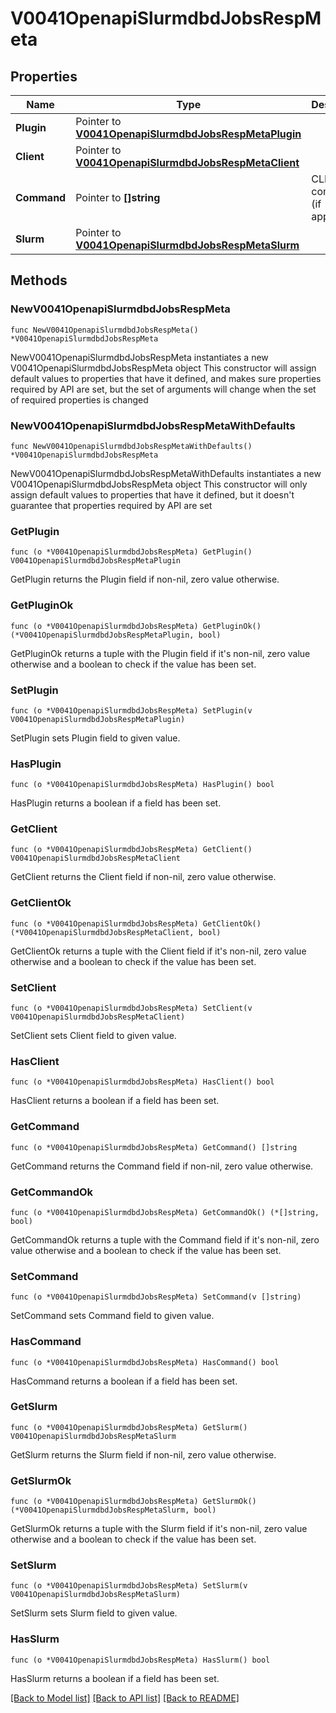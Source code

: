 # V0041OpenapiSlurmdbdJobsRespMeta

## Properties

Name | Type | Description | Notes
------------ | ------------- | ------------- | -------------
**Plugin** | Pointer to [**V0041OpenapiSlurmdbdJobsRespMetaPlugin**](V0041OpenapiSlurmdbdJobsRespMetaPlugin.md) |  | [optional] 
**Client** | Pointer to [**V0041OpenapiSlurmdbdJobsRespMetaClient**](V0041OpenapiSlurmdbdJobsRespMetaClient.md) |  | [optional] 
**Command** | Pointer to **[]string** | CLI command (if applicable) | [optional] 
**Slurm** | Pointer to [**V0041OpenapiSlurmdbdJobsRespMetaSlurm**](V0041OpenapiSlurmdbdJobsRespMetaSlurm.md) |  | [optional] 

## Methods

### NewV0041OpenapiSlurmdbdJobsRespMeta

`func NewV0041OpenapiSlurmdbdJobsRespMeta() *V0041OpenapiSlurmdbdJobsRespMeta`

NewV0041OpenapiSlurmdbdJobsRespMeta instantiates a new V0041OpenapiSlurmdbdJobsRespMeta object
This constructor will assign default values to properties that have it defined,
and makes sure properties required by API are set, but the set of arguments
will change when the set of required properties is changed

### NewV0041OpenapiSlurmdbdJobsRespMetaWithDefaults

`func NewV0041OpenapiSlurmdbdJobsRespMetaWithDefaults() *V0041OpenapiSlurmdbdJobsRespMeta`

NewV0041OpenapiSlurmdbdJobsRespMetaWithDefaults instantiates a new V0041OpenapiSlurmdbdJobsRespMeta object
This constructor will only assign default values to properties that have it defined,
but it doesn't guarantee that properties required by API are set

### GetPlugin

`func (o *V0041OpenapiSlurmdbdJobsRespMeta) GetPlugin() V0041OpenapiSlurmdbdJobsRespMetaPlugin`

GetPlugin returns the Plugin field if non-nil, zero value otherwise.

### GetPluginOk

`func (o *V0041OpenapiSlurmdbdJobsRespMeta) GetPluginOk() (*V0041OpenapiSlurmdbdJobsRespMetaPlugin, bool)`

GetPluginOk returns a tuple with the Plugin field if it's non-nil, zero value otherwise
and a boolean to check if the value has been set.

### SetPlugin

`func (o *V0041OpenapiSlurmdbdJobsRespMeta) SetPlugin(v V0041OpenapiSlurmdbdJobsRespMetaPlugin)`

SetPlugin sets Plugin field to given value.

### HasPlugin

`func (o *V0041OpenapiSlurmdbdJobsRespMeta) HasPlugin() bool`

HasPlugin returns a boolean if a field has been set.

### GetClient

`func (o *V0041OpenapiSlurmdbdJobsRespMeta) GetClient() V0041OpenapiSlurmdbdJobsRespMetaClient`

GetClient returns the Client field if non-nil, zero value otherwise.

### GetClientOk

`func (o *V0041OpenapiSlurmdbdJobsRespMeta) GetClientOk() (*V0041OpenapiSlurmdbdJobsRespMetaClient, bool)`

GetClientOk returns a tuple with the Client field if it's non-nil, zero value otherwise
and a boolean to check if the value has been set.

### SetClient

`func (o *V0041OpenapiSlurmdbdJobsRespMeta) SetClient(v V0041OpenapiSlurmdbdJobsRespMetaClient)`

SetClient sets Client field to given value.

### HasClient

`func (o *V0041OpenapiSlurmdbdJobsRespMeta) HasClient() bool`

HasClient returns a boolean if a field has been set.

### GetCommand

`func (o *V0041OpenapiSlurmdbdJobsRespMeta) GetCommand() []string`

GetCommand returns the Command field if non-nil, zero value otherwise.

### GetCommandOk

`func (o *V0041OpenapiSlurmdbdJobsRespMeta) GetCommandOk() (*[]string, bool)`

GetCommandOk returns a tuple with the Command field if it's non-nil, zero value otherwise
and a boolean to check if the value has been set.

### SetCommand

`func (o *V0041OpenapiSlurmdbdJobsRespMeta) SetCommand(v []string)`

SetCommand sets Command field to given value.

### HasCommand

`func (o *V0041OpenapiSlurmdbdJobsRespMeta) HasCommand() bool`

HasCommand returns a boolean if a field has been set.

### GetSlurm

`func (o *V0041OpenapiSlurmdbdJobsRespMeta) GetSlurm() V0041OpenapiSlurmdbdJobsRespMetaSlurm`

GetSlurm returns the Slurm field if non-nil, zero value otherwise.

### GetSlurmOk

`func (o *V0041OpenapiSlurmdbdJobsRespMeta) GetSlurmOk() (*V0041OpenapiSlurmdbdJobsRespMetaSlurm, bool)`

GetSlurmOk returns a tuple with the Slurm field if it's non-nil, zero value otherwise
and a boolean to check if the value has been set.

### SetSlurm

`func (o *V0041OpenapiSlurmdbdJobsRespMeta) SetSlurm(v V0041OpenapiSlurmdbdJobsRespMetaSlurm)`

SetSlurm sets Slurm field to given value.

### HasSlurm

`func (o *V0041OpenapiSlurmdbdJobsRespMeta) HasSlurm() bool`

HasSlurm returns a boolean if a field has been set.


[[Back to Model list]](../README.md#documentation-for-models) [[Back to API list]](../README.md#documentation-for-api-endpoints) [[Back to README]](../README.md)


